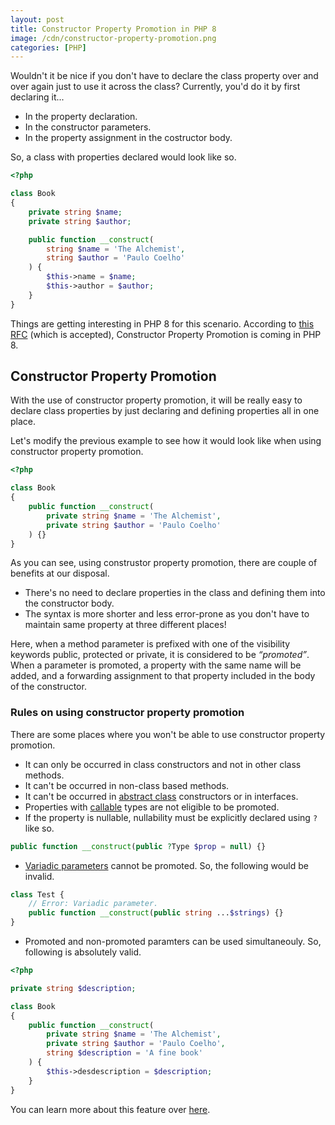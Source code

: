 ```yaml
---
layout: post
title: Constructor Property Promotion in PHP 8
image: /cdn/constructor-property-promotion.png
categories: [PHP]
---
```


Wouldn't it be nice if you don't have to declare the class property over and over again just to use it across the class? Currently, you'd do it by first declaring it... 

- In the property declaration.
- In the constructor parameters.
- In the property assignment in the costructor body.

So, a class with properties declared would look like so.

```php
<?php

class Book
{
    private string $name;
    private string $author;

    public function __construct(
        string $name = 'The Alchemist', 
        string $author = 'Paulo Coelho'
    ) {
        $this->name = $name;
        $this->author = $author;
    }
}
```

Things are getting interesting in PHP 8 for this scenario. According to [this RFC](https://wiki.php.net/rfc/constructor_promotion) (which is accepted), Constructor Property Promotion is coming in PHP 8.

## Constructor Property Promotion

With the use of constructor property promotion, it will be really easy to declare class properties by just declaring and defining properties all in one place.

Let's modify the previous example to see how it would look like when using constructor property promotion.

```php
<?php

class Book
{
    public function __construct(
        private string $name = 'The Alchemist', 
        private string $author = 'Paulo Coelho'
    ) {}
}
```

As you can see, using construstor property promotion, there are couple of benefits at our disposal.

- There's no need to declare properties in the class and defining them into the constructor body. 
- The syntax is more shorter and less error-prone as you don't have to maintain same property at three different places!

Here, when a method parameter is prefixed with one of the visibility keywords public, protected or private, it is considered to be *“promoted”*. When a parameter is promoted, a property with the same name will be added, and a forwarding assignment to that property included in the body of the constructor.

### Rules on using constructor property promotion

There are some places where you won't be able to use constructor property promotion.

- It can only be occurred in class constructors and not in other class methods.
- It can't be occurred in non-class based methods.
- It can't be occurred in [abstract class](https://www.php.net/manual/en/language.oop5.abstract.php) constructors or in interfaces.
- Properties with [callable](https://www.php.net/manual/en/language.types.callable.php) types are not eligible to be promoted.
- If the property is nullable, nullability must be explicitly declared using `?` like so.

```php
public function __construct(public ?Type $prop = null) {}
```

- [Variadic parameters](https://wiki.php.net/rfc/variadics) cannot be promoted. So, the following would be invalid.

```php
class Test {
    // Error: Variadic parameter.
    public function __construct(public string ...$strings) {}
}
```

- Promoted and non-promoted paramters can be used simultaneouly. So, following is absolutely valid.

```php
<?php

private string $description;

class Book
{
    public function __construct(
        private string $name = 'The Alchemist', 
        private string $author = 'Paulo Coelho',
        string $description = 'A fine book'
    ) {
        $this->desdescription = $description;
    }
}
```

You can learn more about this feature over [here](https://wiki.php.net/rfc/constructor_promotion).


